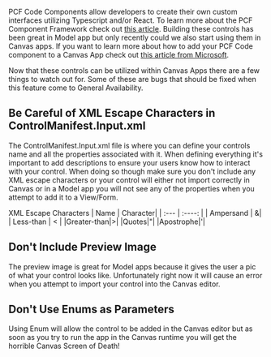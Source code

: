 PCF Code Components allow developers to create their own custom interfaces utilizing Typescript and/or React.  To learn more about the PCF Component Framework check out [this article](https://docs.microsoft.com/en-us/powerapps/developer/component-framework/custom-controls-overview).  Building these controls has been great in Model app but only recently could we also start using them in Canvas apps. If you want to learn more about how to add your PCF Code component to a Canvas App check out [this article from Microsoft](https://docs.microsoft.com/en-us/powerapps/developer/component-framework/component-framework-for-canvas-apps).

Now that these controls can be utilized within Canvas Apps there are a few things to watch out for. Some of these are bugs that should be fixed when this feature come to General Availability. 

## Be Careful of XML Escape Characters in ControlManifest.Input.xml
The ControlManifest.Input.xml file is where you can define your controls name and all the properties associated with it.  When defining everything it's important to add descriptions to ensure your users know how to interact with your control.  When doing so though make sure you don't include any XML escape characters or your control will either not import correctly in Canvas or in a Model app you will not see any of the properties when you attempt to add it to a View/Form.

XML Escape Characters
| Name      | Character|
| :---        |    :----:   |
| Ampersand      | &|
| Less-than   | <        |
|Greater-than|>|
|Quotes|"|
|Apostrophe|'|


## Don't Include Preview Image
The preview image is great for Model apps because it gives the user a pic of what your control looks like.  Unfortunately right now it will cause an error when you attempt to import your control into the Canvas editor.

## Don't Use Enums as Parameters

Using Enum will allow the control to be added in the Canvas editor but as soon as you try to run the app in the Canvas runtime you will get the horrible Canvas Screen of Death!


<!--stackedit_data:
eyJoaXN0b3J5IjpbMTk3OTY1MDM0MSwtMzA4MjA2NjcwLC03MD
c3NjU4MDRdfQ==
-->